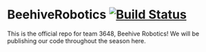 # BeehiveRobotics  [![Build Status](https://travis-ci.org/KadenGordon/BeehiveRobotics.svg?branch=master)](https://travis-ci.org/cooler9711/BeehiveRobotics)
This is the official repo for team 3648, Beehive Robotics! We will be publishing our code throughout the season here. 
